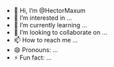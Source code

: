 - 👋 Hi, I’m @HectorMaxum
- 👀 I’m interested in ...
- 🌱 I’m currently learning ...
- 💞️ I’m looking to collaborate on ...
- 📫 How to reach me ...
- 😄 Pronouns: ...
- ⚡ Fun fact: ...

<!---
HectorMaxum/HectorMaxum is a ✨ special ✨ repository because its `README.md` (this file) appears on your GitHub profile.
You can click the Preview link to take a look at your changes.
--->
